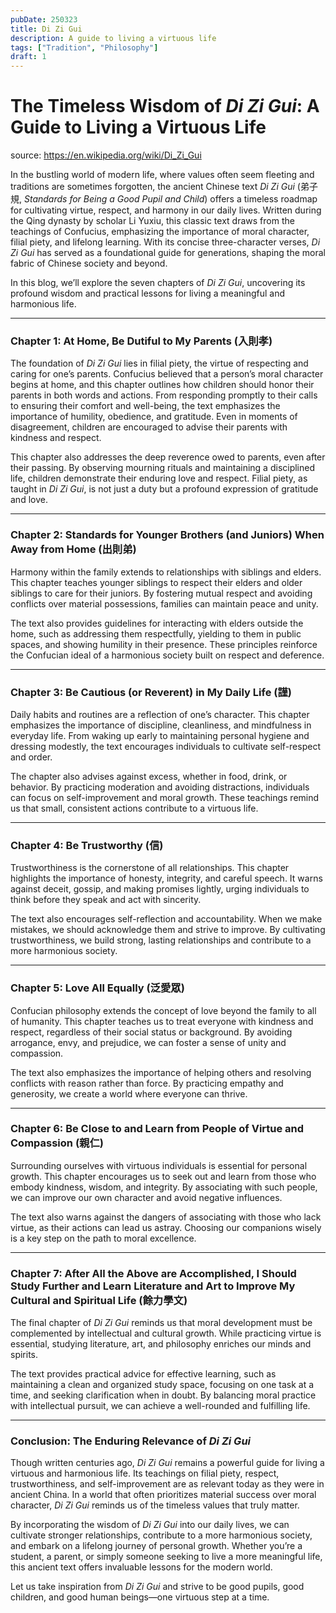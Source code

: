 ```yaml
---
pubDate: 250323
title: Di Zi Gui
description: A guide to living a virtuous life
tags: ["Tradition", "Philosophy"]
draft: 1
---
```



# The Timeless Wisdom of *Di Zi Gui*: A Guide to Living a Virtuous Life

source: https://en.wikipedia.org/wiki/Di_Zi_Gui

In the bustling world of modern life, where values often seem fleeting and traditions are sometimes forgotten, the ancient Chinese text *Di Zi Gui* (弟子規, *Standards for Being a Good Pupil and Child*) offers a timeless roadmap for cultivating virtue, respect, and harmony in our daily lives. Written during the Qing dynasty by scholar Li Yuxiu, this classic text draws from the teachings of Confucius, emphasizing the importance of moral character, filial piety, and lifelong learning. With its concise three-character verses, *Di Zi Gui* has served as a foundational guide for generations, shaping the moral fabric of Chinese society and beyond.

In this blog, we’ll explore the seven chapters of *Di Zi Gui*, uncovering its profound wisdom and practical lessons for living a meaningful and harmonious life.

---

### **Chapter 1: At Home, Be Dutiful to My Parents (入則孝)**

The foundation of *Di Zi Gui* lies in filial piety, the virtue of respecting and caring for one’s parents. Confucius believed that a person’s moral character begins at home, and this chapter outlines how children should honor their parents in both words and actions. From responding promptly to their calls to ensuring their comfort and well-being, the text emphasizes the importance of humility, obedience, and gratitude. Even in moments of disagreement, children are encouraged to advise their parents with kindness and respect.

This chapter also addresses the deep reverence owed to parents, even after their passing. By observing mourning rituals and maintaining a disciplined life, children demonstrate their enduring love and respect. Filial piety, as taught in *Di Zi Gui*, is not just a duty but a profound expression of gratitude and love.

---

### **Chapter 2: Standards for Younger Brothers (and Juniors) When Away from Home (出則弟)**

Harmony within the family extends to relationships with siblings and elders. This chapter teaches younger siblings to respect their elders and older siblings to care for their juniors. By fostering mutual respect and avoiding conflicts over material possessions, families can maintain peace and unity.

The text also provides guidelines for interacting with elders outside the home, such as addressing them respectfully, yielding to them in public spaces, and showing humility in their presence. These principles reinforce the Confucian ideal of a harmonious society built on respect and deference.

---

### **Chapter 3: Be Cautious (or Reverent) in My Daily Life (謹)**

Daily habits and routines are a reflection of one’s character. This chapter emphasizes the importance of discipline, cleanliness, and mindfulness in everyday life. From waking up early to maintaining personal hygiene and dressing modestly, the text encourages individuals to cultivate self-respect and order.

The chapter also advises against excess, whether in food, drink, or behavior. By practicing moderation and avoiding distractions, individuals can focus on self-improvement and moral growth. These teachings remind us that small, consistent actions contribute to a virtuous life.

---

### **Chapter 4: Be Trustworthy (信)**

Trustworthiness is the cornerstone of all relationships. This chapter highlights the importance of honesty, integrity, and careful speech. It warns against deceit, gossip, and making promises lightly, urging individuals to think before they speak and act with sincerity.

The text also encourages self-reflection and accountability. When we make mistakes, we should acknowledge them and strive to improve. By cultivating trustworthiness, we build strong, lasting relationships and contribute to a more harmonious society.

---

### **Chapter 5: Love All Equally (泛愛眾)**

Confucian philosophy extends the concept of love beyond the family to all of humanity. This chapter teaches us to treat everyone with kindness and respect, regardless of their social status or background. By avoiding arrogance, envy, and prejudice, we can foster a sense of unity and compassion.

The text also emphasizes the importance of helping others and resolving conflicts with reason rather than force. By practicing empathy and generosity, we create a world where everyone can thrive.

---

### **Chapter 6: Be Close to and Learn from People of Virtue and Compassion (親仁)**

Surrounding ourselves with virtuous individuals is essential for personal growth. This chapter encourages us to seek out and learn from those who embody kindness, wisdom, and integrity. By associating with such people, we can improve our own character and avoid negative influences.

The text also warns against the dangers of associating with those who lack virtue, as their actions can lead us astray. Choosing our companions wisely is a key step on the path to moral excellence.

---

### **Chapter 7: After All the Above are Accomplished, I Should Study Further and Learn Literature and Art to Improve My Cultural and Spiritual Life (餘力學文)**

The final chapter of *Di Zi Gui* reminds us that moral development must be complemented by intellectual and cultural growth. While practicing virtue is essential, studying literature, art, and philosophy enriches our minds and spirits.

The text provides practical advice for effective learning, such as maintaining a clean and organized study space, focusing on one task at a time, and seeking clarification when in doubt. By balancing moral practice with intellectual pursuit, we can achieve a well-rounded and fulfilling life.

---

### **Conclusion: The Enduring Relevance of *Di Zi Gui***

Though written centuries ago, *Di Zi Gui* remains a powerful guide for living a virtuous and harmonious life. Its teachings on filial piety, respect, trustworthiness, and self-improvement are as relevant today as they were in ancient China. In a world that often prioritizes material success over moral character, *Di Zi Gui* reminds us of the timeless values that truly matter.

By incorporating the wisdom of *Di Zi Gui* into our daily lives, we can cultivate stronger relationships, contribute to a more harmonious society, and embark on a lifelong journey of personal growth. Whether you’re a student, a parent, or simply someone seeking to live a more meaningful life, this ancient text offers invaluable lessons for the modern world.

Let us take inspiration from *Di Zi Gui* and strive to be good pupils, good children, and good human beings—one virtuous step at a time.
